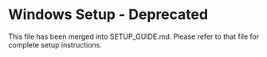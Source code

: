 # Windows Setup - Deprecated

This file has been merged into SETUP_GUIDE.md. Please refer to that file for complete setup instructions.

